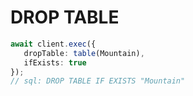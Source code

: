 # DROP TABLE

```typescript
await client.exec({
   dropTable: table(Mountain),
   ifExists: true
});
// sql: DROP TABLE IF EXISTS "Mountain"
```



